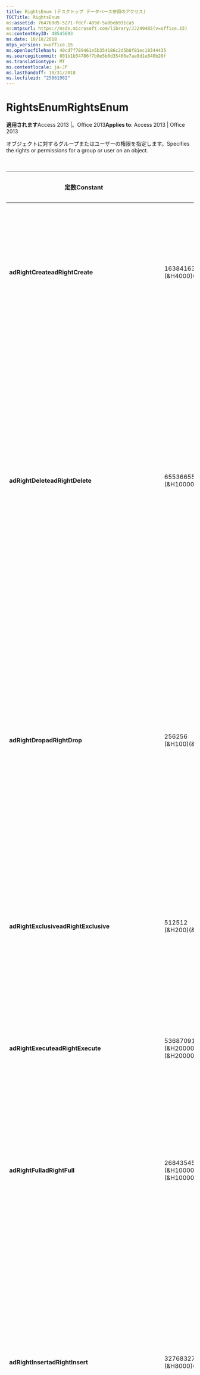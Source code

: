```yaml
---
title: RightsEnum (デスクトップ データベース参照のアクセス)
TOCTitle: RightsEnum
ms:assetid: 7647b9d5-5271-fdcf-489d-5a8beb931ca5
ms:mtpsurl: https://msdn.microsoft.com/library/JJ249485(v=office.15)
ms:contentKeyID: 48545693
ms.date: 10/18/2018
mtps_version: v=office.15
ms.openlocfilehash: 40cd7f789461e5b354186c2d5b8f81ec18344435
ms.sourcegitcommit: 801b1b54786f7b0e5b0d35466e7ae8d1e840b26f
ms.translationtype: MT
ms.contentlocale: ja-JP
ms.lasthandoff: 10/31/2018
ms.locfileid: "25861982"
---
```

# <a name="rightsenum"></a><span data-ttu-id="77d4c-102">RightsEnum</span><span class="sxs-lookup"><span data-stu-id="77d4c-102">RightsEnum</span></span>

<span data-ttu-id="77d4c-103">**適用されます**Access 2013 |。Office 2013</span><span class="sxs-lookup"><span data-stu-id="77d4c-103">**Applies to**: Access 2013 | Office 2013</span></span>

<span data-ttu-id="77d4c-104">オブジェクトに対するグループまたはユーザーの権限を指定します。</span><span class="sxs-lookup"><span data-stu-id="77d4c-104">Specifies the rights or permissions for a group or user on an object.</span></span>

<br/>

<table>
<colgroup>
<col style="width: 33%" />
<col style="width: 33%" />
<col style="width: 33%" />
</colgroup>
<thead>
<tr class="header">
<th><p><span data-ttu-id="77d4c-105">定数</span><span class="sxs-lookup"><span data-stu-id="77d4c-105">Constant</span></span></p></th>
<th><p><span data-ttu-id="77d4c-106">値</span><span class="sxs-lookup"><span data-stu-id="77d4c-106">Value</span></span></p></th>
<th><p><span data-ttu-id="77d4c-107">説明</span><span class="sxs-lookup"><span data-stu-id="77d4c-107">Description</span></span></p></th>
</tr>
</thead>
<tbody>
<tr class="odd">
<td><p><span data-ttu-id="77d4c-108"><strong>adRightCreate</strong></span><span class="sxs-lookup"><span data-stu-id="77d4c-108"><strong>adRightCreate</strong></span></span></p></td>
<td><p><span data-ttu-id="77d4c-109">16384</span><span class="sxs-lookup"><span data-stu-id="77d4c-109">16384</span></span><br />
<span data-ttu-id="77d4c-110">(&amp;H4000)</span><span class="sxs-lookup"><span data-stu-id="77d4c-110">(&amp;H4000)</span></span></p></td>
<td><p><span data-ttu-id="77d4c-111">ユーザーまたはグループは、この種類の新規オブジェクトを作成する権限を持っています。</span><span class="sxs-lookup"><span data-stu-id="77d4c-111">The user or group has permission to create new objects of this type.</span></span></p></td>
</tr>
<tr class="even">
<td><p><span data-ttu-id="77d4c-112"><strong>adRightDelete</strong></span><span class="sxs-lookup"><span data-stu-id="77d4c-112"><strong>adRightDelete</strong></span></span></p></td>
<td><p><span data-ttu-id="77d4c-113">65536</span><span class="sxs-lookup"><span data-stu-id="77d4c-113">65536</span></span><br />
<span data-ttu-id="77d4c-114">(&amp;H10000)</span><span class="sxs-lookup"><span data-stu-id="77d4c-114">(&amp;H10000)</span></span></p></td>
<td><p><span data-ttu-id="77d4c-p101">ユーザーまたはグループは、オブジェクトからデータを削除する権限を持っています。<strong>Tables</strong> などのオブジェクトでは、ユーザーはレコードからデータ値を削除する権限を持っています。</span><span class="sxs-lookup"><span data-stu-id="77d4c-p101">The user or group has permission to delete data from an object. For objects such as <strong>Tables</strong>, the user has permission to delete data values from records.</span></span></p></td>
</tr>
<tr class="odd">
<td><p><span data-ttu-id="77d4c-117"><strong>adRightDrop</strong></span><span class="sxs-lookup"><span data-stu-id="77d4c-117"><strong>adRightDrop</strong></span></span></p></td>
<td><p><span data-ttu-id="77d4c-118">256</span><span class="sxs-lookup"><span data-stu-id="77d4c-118">256</span></span><br />
<span data-ttu-id="77d4c-119">(&amp;H100)</span><span class="sxs-lookup"><span data-stu-id="77d4c-119">(&amp;H100)</span></span></p></td>
<td><p><span data-ttu-id="77d4c-p102">ユーザーまたはグループは、カタログからオブジェクトを削除する権限を持っています。たとえば、<strong>Tables</strong> を DROP TABLE SQL コマンドによって削除できます。</span><span class="sxs-lookup"><span data-stu-id="77d4c-p102">The user or group has permission to remove objects from the catalog. For example, <strong>Tables</strong> can be deleted by a DROP TABLE SQL command.</span></span></p></td>
</tr>
<tr class="even">
<td><p><span data-ttu-id="77d4c-122"><strong>adRightExclusive</strong></span><span class="sxs-lookup"><span data-stu-id="77d4c-122"><strong>adRightExclusive</strong></span></span></p></td>
<td><p><span data-ttu-id="77d4c-123">512</span><span class="sxs-lookup"><span data-stu-id="77d4c-123">512</span></span><br />
<span data-ttu-id="77d4c-124">(&amp;H200)</span><span class="sxs-lookup"><span data-stu-id="77d4c-124">(&amp;H200)</span></span></p></td>
<td><p><span data-ttu-id="77d4c-125">ユーザーまたはグループは、排他的にオブジェクトにアクセスする権限を持っています。</span><span class="sxs-lookup"><span data-stu-id="77d4c-125">The user or group has permission to access the object exclusively.</span></span></p></td>
</tr>
<tr class="odd">
<td><p><span data-ttu-id="77d4c-126"><strong>adRightExecute</strong></span><span class="sxs-lookup"><span data-stu-id="77d4c-126"><strong>adRightExecute</strong></span></span></p></td>
<td><p><span data-ttu-id="77d4c-127">536870912</span><span class="sxs-lookup"><span data-stu-id="77d4c-127">536870912</span></span><br />
<span data-ttu-id="77d4c-128">(&amp;H20000000)</span><span class="sxs-lookup"><span data-stu-id="77d4c-128">(&amp;H20000000)</span></span></p></td>
<td><p><span data-ttu-id="77d4c-129">ユーザーまたはグループは、オブジェクトを実行する権限を持っています。</span><span class="sxs-lookup"><span data-stu-id="77d4c-129">The user or group has permission to execute the object.</span></span></p></td>
</tr>
<tr class="even">
<td><p><span data-ttu-id="77d4c-130"><strong>adRightFull</strong></span><span class="sxs-lookup"><span data-stu-id="77d4c-130"><strong>adRightFull</strong></span></span></p></td>
<td><p><span data-ttu-id="77d4c-131">268435456</span><span class="sxs-lookup"><span data-stu-id="77d4c-131">268435456</span></span><br />
<span data-ttu-id="77d4c-132">(&amp;H10000000)</span><span class="sxs-lookup"><span data-stu-id="77d4c-132">(&amp;H10000000)</span></span></p></td>
<td><p><span data-ttu-id="77d4c-133">ユーザーまたはグループは、オブジェクトに対するすべての権限を持っています。</span><span class="sxs-lookup"><span data-stu-id="77d4c-133">The user or group has all permissions on the object.</span></span></p></td>
</tr>
<tr class="odd">
<td><p><span data-ttu-id="77d4c-134"><strong>adRightInsert</strong></span><span class="sxs-lookup"><span data-stu-id="77d4c-134"><strong>adRightInsert</strong></span></span></p></td>
<td><p><span data-ttu-id="77d4c-135">32768</span><span class="sxs-lookup"><span data-stu-id="77d4c-135">32768</span></span><br />
<span data-ttu-id="77d4c-136">(&amp;H8000)</span><span class="sxs-lookup"><span data-stu-id="77d4c-136">(&amp;H8000)</span></span></p></td>
<td><p><span data-ttu-id="77d4c-p103">ユーザーまたはグループは、オブジェクトを挿入する権限を持っています。<strong>Tables</strong> などのオブジェクトでは、ユーザーはデータをテーブルに挿入する権限を持っています。</span><span class="sxs-lookup"><span data-stu-id="77d4c-p103">The user or group has permission to insert the object. For objects such as <strong>Tables</strong>, the user has permission to insert data into the table.</span></span></p></td>
</tr>
<tr class="even">
<td><p><span data-ttu-id="77d4c-139"><strong>adRightMaximumAllowed</strong></span><span class="sxs-lookup"><span data-stu-id="77d4c-139"><strong>adRightMaximumAllowed</strong></span></span></p></td>
<td><p><span data-ttu-id="77d4c-140">33554432 (&amp;H2000000)</span><span class="sxs-lookup"><span data-stu-id="77d4c-140">33554432 (&amp;H2000000)</span></span></p></td>
<td><p><span data-ttu-id="77d4c-p104">ユーザーまたはグループは、プロバイダーによって許可される最大数の権限を持っています。指定される権限は、プロバイダーの設定によって決まります。</span><span class="sxs-lookup"><span data-stu-id="77d4c-p104">The user or group has the maximum number of permissions allowed by the provider. Specific permissions are provider-dependent.</span></span></p></td>
</tr>
<tr class="odd">
<td><p><span data-ttu-id="77d4c-143"><strong>adRightNone</strong></span><span class="sxs-lookup"><span data-stu-id="77d4c-143"><strong>adRightNone</strong></span></span></p></td>
<td><p><span data-ttu-id="77d4c-144">0</span><span class="sxs-lookup"><span data-stu-id="77d4c-144">0</span></span></p></td>
<td><p><span data-ttu-id="77d4c-145">ユーザーまたはグループは、オブジェクトに対する権限を持ちません。</span><span class="sxs-lookup"><span data-stu-id="77d4c-145">The user or group has no permissions for the object.</span></span></p></td>
</tr>
<tr class="even">
<td><p><span data-ttu-id="77d4c-146"><strong>adRightRead</strong></span><span class="sxs-lookup"><span data-stu-id="77d4c-146"><strong>adRightRead</strong></span></span></p></td>
<td><p><span data-ttu-id="77d4c-147">-2147483648</span><span class="sxs-lookup"><span data-stu-id="77d4c-147">-2147483648</span></span><br />
<span data-ttu-id="77d4c-148">(&amp;H80000000)</span><span class="sxs-lookup"><span data-stu-id="77d4c-148">(&amp;H80000000)</span></span></p></td>
<td><p><span data-ttu-id="77d4c-p105">ユーザーまたはグループは、オブジェクトを読み取る権限を持っています。<a href="table-object-adox.md">Tables</a> などのオブジェクトでは、ユーザーはテーブル内のデータを読み取る権限を持っています。</span><span class="sxs-lookup"><span data-stu-id="77d4c-p105">The user or group has permission to read the object. For objects such as <a href="table-object-adox.md">Tables</a>, the user has permission to read the data in the table.</span></span></p></td>
</tr>
<tr class="odd">
<td><p><span data-ttu-id="77d4c-151"><strong>adRightReadDesign</strong></span><span class="sxs-lookup"><span data-stu-id="77d4c-151"><strong>adRightReadDesign</strong></span></span></p></td>
<td><p><span data-ttu-id="77d4c-152">1024</span><span class="sxs-lookup"><span data-stu-id="77d4c-152">1024</span></span><br />
<span data-ttu-id="77d4c-153">(&amp;H400)</span><span class="sxs-lookup"><span data-stu-id="77d4c-153">(&amp;H400)</span></span></p></td>
<td><p><span data-ttu-id="77d4c-154">ユーザーまたはグループは、オブジェクトのデザインを読み取る権限を持っています。</span><span class="sxs-lookup"><span data-stu-id="77d4c-154">The user or group has permission to read the design for the object.</span></span></p></td>
</tr>
<tr class="even">
<td><p><span data-ttu-id="77d4c-155"><strong>adRightReadPermissions</strong></span><span class="sxs-lookup"><span data-stu-id="77d4c-155"><strong>adRightReadPermissions</strong></span></span></p></td>
<td><p><span data-ttu-id="77d4c-156">131072</span><span class="sxs-lookup"><span data-stu-id="77d4c-156">131072</span></span><br />
<span data-ttu-id="77d4c-157">(&amp;H20000)</span><span class="sxs-lookup"><span data-stu-id="77d4c-157">(&amp;H20000)</span></span></p></td>
<td><p><span data-ttu-id="77d4c-158">ユーザーまたはグループは、カタログ内のオブジェクトの特定の権限を表示することができますが、変更することはできません。</span><span class="sxs-lookup"><span data-stu-id="77d4c-158">The user or group can view, but not change, the specific permissions for an object in the catalog.</span></span></p></td>
</tr>
<tr class="odd">
<td><p><span data-ttu-id="77d4c-159"><strong>adRightReference</strong></span><span class="sxs-lookup"><span data-stu-id="77d4c-159"><strong>adRightReference</strong></span></span></p></td>
<td><p><span data-ttu-id="77d4c-160">8192</span><span class="sxs-lookup"><span data-stu-id="77d4c-160">8192</span></span><br />
<span data-ttu-id="77d4c-161">(&amp;H2000)</span><span class="sxs-lookup"><span data-stu-id="77d4c-161">(&amp;H2000)</span></span></p></td>
<td><p><span data-ttu-id="77d4c-162">ユーザーまたはグループは、オブジェクトを参照する権限を持っています。</span><span class="sxs-lookup"><span data-stu-id="77d4c-162">The user or group has permission to reference the object.</span></span></p></td>
</tr>
<tr class="even">
<td><p><span data-ttu-id="77d4c-163"><strong>adRightUpdate</strong></span><span class="sxs-lookup"><span data-stu-id="77d4c-163"><strong>adRightUpdate</strong></span></span></p></td>
<td><p><span data-ttu-id="77d4c-164">1073741824</span><span class="sxs-lookup"><span data-stu-id="77d4c-164">1073741824</span></span><br />
<span data-ttu-id="77d4c-165">(&amp;H40000000)</span><span class="sxs-lookup"><span data-stu-id="77d4c-165">(&amp;H40000000)</span></span></p></td>
<td><p><span data-ttu-id="77d4c-p106">ユーザーまたはグループは、オブジェクトを更新する権限を持っています。<strong>Tables</strong> などのオブジェクトでは、ユーザーはテーブル内のデータを更新する権限を持っています。</span><span class="sxs-lookup"><span data-stu-id="77d4c-p106">The user or group has permission to update the object. For objects such as <strong>Tables</strong>, the user has permission to update the data in the table.</span></span></p></td>
</tr>
<tr class="odd">
<td><p><span data-ttu-id="77d4c-168"><strong>adRightWithGrant</strong></span><span class="sxs-lookup"><span data-stu-id="77d4c-168"><strong>adRightWithGrant</strong></span></span></p></td>
<td><p><span data-ttu-id="77d4c-169">4096</span><span class="sxs-lookup"><span data-stu-id="77d4c-169">4096</span></span><br />
<span data-ttu-id="77d4c-170">(&amp;H1000)</span><span class="sxs-lookup"><span data-stu-id="77d4c-170">(&amp;H1000)</span></span></p></td>
<td><p><span data-ttu-id="77d4c-171">ユーザーまたはグループは、オブジェクトに対する権限を与える権限を持っています。</span><span class="sxs-lookup"><span data-stu-id="77d4c-171">The user or group has permission to grant permissions on the object.</span></span></p></td>
</tr>
<tr class="even">
<td><p><span data-ttu-id="77d4c-172"><strong>adRightWriteDesign</strong></span><span class="sxs-lookup"><span data-stu-id="77d4c-172"><strong>adRightWriteDesign</strong></span></span></p></td>
<td><p><span data-ttu-id="77d4c-173">2048</span><span class="sxs-lookup"><span data-stu-id="77d4c-173">2048</span></span><br />
<span data-ttu-id="77d4c-174">(&amp;H800)</span><span class="sxs-lookup"><span data-stu-id="77d4c-174">(&amp;H800)</span></span></p></td>
<td><p><span data-ttu-id="77d4c-175">ユーザーまたはグループは、オブジェクトのデザインを修正する権限を持っています。</span><span class="sxs-lookup"><span data-stu-id="77d4c-175">The user or group has permission to modify the design for the object.</span></span></p></td>
</tr>
<tr class="odd">
<td><p><span data-ttu-id="77d4c-176"><strong>adRightWriteOwner</strong></span><span class="sxs-lookup"><span data-stu-id="77d4c-176"><strong>adRightWriteOwner</strong></span></span></p></td>
<td><p><span data-ttu-id="77d4c-177">524288</span><span class="sxs-lookup"><span data-stu-id="77d4c-177">524288</span></span><br />
<span data-ttu-id="77d4c-178">(&amp;H80000)</span><span class="sxs-lookup"><span data-stu-id="77d4c-178">(&amp;H80000)</span></span></p></td>
<td><p><span data-ttu-id="77d4c-179">ユーザーまたはグループは、オブジェクトの所有者を変更する権限を持っています。</span><span class="sxs-lookup"><span data-stu-id="77d4c-179">The user or group has permission to modify the owner of the object.</span></span></p></td>
</tr>
<tr class="even">
<td><p><span data-ttu-id="77d4c-180"><strong>adRightWritePermissions</strong></span><span class="sxs-lookup"><span data-stu-id="77d4c-180"><strong>adRightWritePermissions</strong></span></span></p></td>
<td><p><span data-ttu-id="77d4c-181">262144</span><span class="sxs-lookup"><span data-stu-id="77d4c-181">262144</span></span><br />
<span data-ttu-id="77d4c-182">(&amp;H40000)</span><span class="sxs-lookup"><span data-stu-id="77d4c-182">(&amp;H40000)</span></span></p></td>
<td><p><span data-ttu-id="77d4c-183">ユーザーまたはグループは、カタログ内のオブジェクトに対する特定の権限を変更することができます。</span><span class="sxs-lookup"><span data-stu-id="77d4c-183">The user or group can modify the specific permissions for an object in the catalog.</span></span></p></td>
</tr>
</tbody>
</table>

